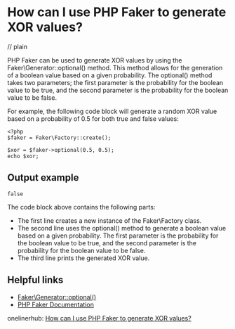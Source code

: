 # How can I use PHP Faker to generate XOR values?
// plain

PHP Faker can be used to generate XOR values by using the Faker\Generator::optional() method. This method allows for the generation of a boolean value based on a given probability. The optional() method takes two parameters; the first parameter is the probability for the boolean value to be true, and the second parameter is the probability for the boolean value to be false.

For example, the following code block will generate a random XOR value based on a probability of 0.5 for both true and false values:

```
<?php
$faker = Faker\Factory::create();

$xor = $faker->optional(0.5, 0.5);
echo $xor;
```

## Output example

```
false
```

The code block above contains the following parts:
- The first line creates a new instance of the Faker\Factory class.
- The second line uses the optional() method to generate a boolean value based on a given probability. The first parameter is the probability for the boolean value to be true, and the second parameter is the probability for the boolean value to be false.
- The third line prints the generated XOR value.

## Helpful links
- [Faker\Generator::optional()](https://github.com/fzaninotto/Faker/blob/master/src/Faker/Generator.php#L1428)
- [PHP Faker Documentation](https://github.com/fzaninotto/Faker#fakerprovidername)

onelinerhub: [How can I use PHP Faker to generate XOR values?](https://onelinerhub.com/php-faker/how-can-i-use-php-faker-to-generate-xor-values)